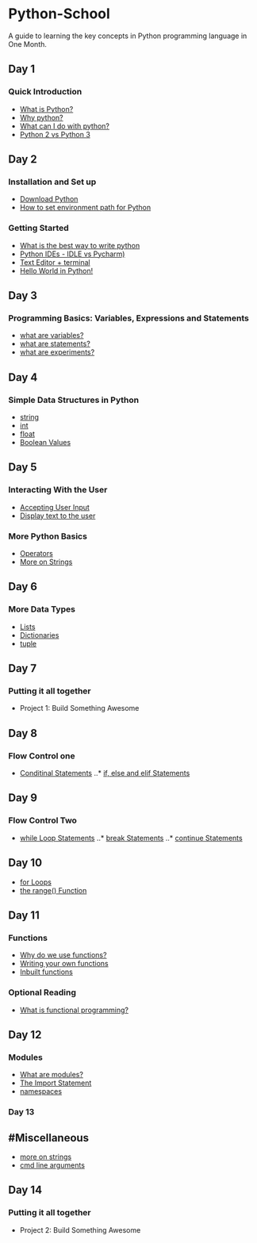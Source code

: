 # Python-School
A guide to learning the key concepts in Python programming language in One Month.

## Day 1

### Quick Introduction
* [What is Python?](https://www.python.org/about)
* [Why python?]()
* [What can I do with python?]()
* [Python 2 vs Python 3]()

## Day 2 

### Installation and Set up
* [Download Python]()
* [How to set environment path for Python]()

### Getting Started
* [What is the best way to write python]()
* [Python IDEs - IDLE vs Pycharm)]()
* [Text Editor + terminal]()
* [Hello World in Python!]()

## Day 3
### Programming Basics: Variables, Expressions and Statements
* [what are variables?]()
* [what are statements?]()
* [what are experiments?]()

## Day 4
### Simple Data Structures in Python
* [string]()
* [int]()
* [float]()
* [Boolean Values]()

## Day 5
### Interacting With the User
* [Accepting User Input]()
* [Display text to the user]()

### More Python Basics
* [Operators]()
* [More on Strings]()

## Day 6
### More Data Types
* [Lists]()
* [Dictionaries]()
* [tuple]()

## Day 7
### Putting it all together 
* Project 1: Build Something Awesome

## Day 8
### Flow Control one
* [Conditinal Statements]()
..* [if, else and elif Statements]()

## Day 9
### Flow Control Two
* [while Loop Statements]()
..* [break Statements]()
..* [continue Statements]()

## Day 10
* [for Loops]()
* [the range() Function]()

## Day 11
### Functions
* [Why do we use functions?]()
* [Writing your own functions]()
* [Inbuilt functions]()

### Optional Reading
* [What is functional programming?]()

## Day 12
### Modules
* [What are modules?]()
* [The Import Statement]()
* [namespaces]()

### Day 13
## #Miscellaneous
* [more on strings]()
* [cmd line arguments]()

## Day 14
### Putting it all together 
* Project 2: Build Something Awesome

